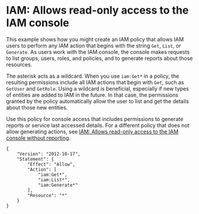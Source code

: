 # IAM: Allows read\-only access to the IAM console<a name="reference_policies_examples_iam_read-only-console"></a>

This example shows how you might create an IAM policy that allows IAM users to perform any IAM action that begins with the string `Get`, `List`, or `Generate`\. As users work with the IAM console, the console makes requests to list groups, users, roles, and policies, and to generate reports about those resources\.

The asterisk acts as a wildcard\. When you use `iam:Get*` in a policy, the resulting permissions include all IAM actions that begin with `Get`, such as `GetUser` and `GetRole`\. Using a wildcard is beneficial, especially if new types of entities are added to IAM in the future\. In that case, the permissions granted by the policy automatically allow the user to list and get the details about those new entities\. 

Use this policy for console access that includes permissions to generate reports or service last accessed details\. For a different policy that does not allow generating actions, see [IAM: Allows read\-only access to the IAM console without reporting](reference_policies_examples_iam_read-only-console-no-reporting.md)\.

```
{
    "Version": "2012-10-17",
    "Statement": {
        "Effect": "Allow",
        "Action": [
            "iam:Get*",
            "iam:List*",
            "iam:Generate*"
        ],
        "Resource": "*"
    }
}
```
